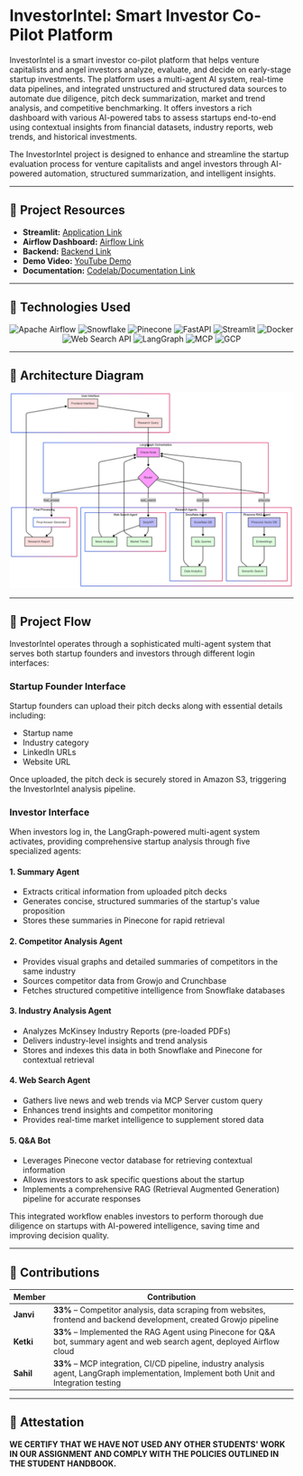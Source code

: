 # InvestorIntel: Smart Investor Co-Pilot Platform

InvestorIntel is a smart investor co-pilot platform that helps venture capitalists and angel investors analyze, evaluate, and decide on early-stage startup investments. The platform uses a multi-agent AI system, real-time data pipelines, and integrated unstructured and structured data sources to automate due diligence, pitch deck summarization, market and trend analysis, and competitive benchmarking. It offers investors a rich dashboard with various AI-powered tabs to assess startups end-to-end using contextual insights from financial datasets, industry reports, web trends, and historical investments.

The InvestorIntel project is designed to enhance and streamline the startup evaluation process for venture capitalists and angel investors through AI-powered automation, structured summarization, and intelligent insights.

---

## **📌 Project Resources**
- **Streamlit:** [Application Link](http://34.85.173.233:8501/)
- **Airflow Dashboard:** [Airflow Link](http://34.44.200.7:8080/)
- **Backend:** [Backend Link](https://investorintel-backend-299824117494.us-east4.run.app/)
- **Demo Video:** [YouTube Demo](https://youtu.be/7x4iwCADyJA)
- **Documentation:** [Codelab/Documentation Link](https://codelabs-preview.appspot.com/?file_id=1DAQgdaG6QE0N1GGwdIrf04m-IIFwZIo1U9bLJ6JgNRk#0)

---

## **📌 Technologies Used**
<p align="center">
  <img src="https://img.shields.io/badge/-Apache_Airflow-017CEE?style=for-the-badge&logo=apache-airflow&logoColor=white" alt="Apache Airflow">
  <img src="https://img.shields.io/badge/-Snowflake-007FFF?style=for-the-badge" alt="Snowflake">
  <img src="https://img.shields.io/badge/-Pinecone-734BD4?style=for-the-badge" alt="Pinecone">
  <img src="https://img.shields.io/badge/-FastAPI-009688?style=for-the-badge&logo=fastapi&logoColor=white" alt="FastAPI">
  <img src="https://img.shields.io/badge/-Streamlit-FF4B4B?style=for-the-badge&logo=streamlit&logoColor=white" alt="Streamlit">
  <img src="https://img.shields.io/badge/-Docker-2496ED?style=for-the-badge&logo=docker&logoColor=white" alt="Docker">
  <img src="https://img.shields.io/badge/-Web_Search-FFA500?style=for-the-badge" alt="Web Search API">
  <img src="https://img.shields.io/badge/-LangGraph-4B0082?style=for-the-badge" alt="LangGraph">
  <img src="https://img.shields.io/badge/-MCP-00B050?style=for-the-badge" alt="MCP">
  <img src="https://img.shields.io/badge/-Google_Cloud-4285F4?style=for-the-badge&logo=google-cloud&logoColor=white" alt="GCP">
</p>

---

## **📌 Architecture Diagram**
<p align="center">
  <img src="https://github.com/Damg7245-BigDataIntelligence/Agentic_Research_Assistant/blob/main/Diagram/MultiAgent_AI_Nvidia_LangGraph.png" alt="Architecture Diagram" width="600">
</p>

---

## **📌 Project Flow**

InvestorIntel operates through a sophisticated multi-agent system that serves both startup founders and investors through different login interfaces:

### **Startup Founder Interface**
Startup founders can upload their pitch decks along with essential details including:
- Startup name
- Industry category
- LinkedIn URLs
- Website URL

Once uploaded, the pitch deck is securely stored in Amazon S3, triggering the InvestorIntel analysis pipeline.

### **Investor Interface**
When investors log in, the LangGraph-powered multi-agent system activates, providing comprehensive startup analysis through five specialized agents:

#### **1. Summary Agent**
- Extracts critical information from uploaded pitch decks
- Generates concise, structured summaries of the startup's value proposition
- Stores these summaries in Pinecone for rapid retrieval

#### **2. Competitor Analysis Agent**
- Provides visual graphs and detailed summaries of competitors in the same industry
- Sources competitor data from Growjo and Crunchbase
- Fetches structured competitive intelligence from Snowflake databases

#### **3. Industry Analysis Agent**
- Analyzes McKinsey Industry Reports (pre-loaded PDFs)
- Delivers industry-level insights and trend analysis
- Stores and indexes this data in both Snowflake and Pinecone for contextual retrieval

#### **4. Web Search Agent**
- Gathers live news and web trends via MCP Server custom query
- Enhances trend insights and competitor monitoring
- Provides real-time market intelligence to supplement stored data

#### **5. Q&A Bot**
- Leverages Pinecone vector database for retrieving contextual information
- Allows investors to ask specific questions about the startup
- Implements a comprehensive RAG (Retrieval Augmented Generation) pipeline for accurate responses

This integrated workflow enables investors to perform thorough due diligence on startups with AI-powered intelligence, saving time and improving decision quality.

---

## **📌 Contributions**

| **Member**   | **Contribution**                                                                                                                                         |
|--------------|----------------------------------------------------------------------------------------------------------------------------------------------------------|
| **Janvi** | **33%** – Competitor analysis, data scraping from websites, frontend and backend development, created Growjo pipeline |
| **Ketki** | **33%** – Implemented the RAG Agent using Pinecone for Q&A bot, summary agent and web search agent, deployed Airflow cloud |
| **Sahil** | **33%** – MCP integration, CI/CD pipeline, industry analysis agent, LangGraph implementation, Implement both Unit and Integration testing   |
---

## **📌 Attestation**
**WE CERTIFY THAT WE HAVE NOT USED ANY OTHER STUDENTS' WORK IN OUR ASSIGNMENT AND COMPLY WITH THE POLICIES OUTLINED IN THE STUDENT HANDBOOK.**
